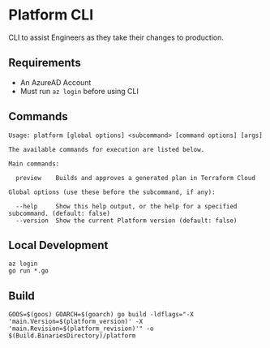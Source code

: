 
# Platform CLI 
CLI to assist Engineers as they take their changes to production. 

## Requirements
* An AzureAD Account
* Must run `az login` before using CLI

## Commands
```
Usage: platform [global options] <subcommand> [command options] [args]
  
The available commands for execution are listed below.

Main commands:

  preview    Builds and approves a generated plan in Terraform Cloud

Global options (use these before the subcommand, if any):

  --help     Show this help output, or the help for a specified subcommand. (default: false) 
  --version  Show the current Platform version (default: false)
```

## Local Development

```
az login
go run *.go
```

## Build

```
GOOS=$(goos) GOARCH=$(goarch) go build -ldflags="-X 'main.Version=$(platform_version)' -X 'main.Revision=$(platform_revision)'" -o $(Build.BinariesDirectory)/platform
```
